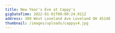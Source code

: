 ```yaml
---
title: New Year's Eve at Cappy's
gigDateTime: 2022-01-01T00:00:24.911Z
address: 309 West Loveland Ave Loveland OH 45140
thumbnail: /images/uploads/cappys4.jpg
---
```

